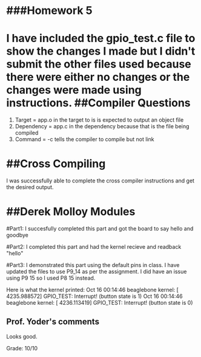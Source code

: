 ###Homework 5
=====================
I have included the gpio_test.c file to show the changes I made but I didn't submit the other files used because there were either no changes or the changes were made using instructions.
##Compiler Questions
=====================
1) Target     = app.o in the target to is is expected to output an object file
2) Dependency = app.c in the dependency because that is the file being compiled
3) Command    = -c tells the compiler to compile but not link

##Cross Compiling
=====================
I was successfully able to complete the cross compiler instructions and get the desired output.

##Derek Molloy Modules
=====================
#Part1:
I succesfully completed this part and got the board to say hello and goodbye

#Part2:
I completed this part and had the kernel recieve and readback "hello"

#Part3:
I demonstrated this part using the default pins in class. I have updated the files to use P9_14 as per the assignment. I did have an issue using P9 15 so I used P8 15 instead.

Here is what the kernel printed:
Oct 16 00:14:46 beaglebone kernel: [ 4235.988572] GPIO_TEST: Interrupt! (button state is 1)
Oct 16 00:14:46 beaglebone kernel: [ 4236.113419] GPIO_TEST: Interrupt! (button state is 0)


## Prof. Yoder's comments

Looks good.

Grade:  10/10
